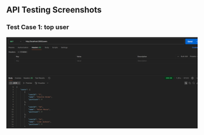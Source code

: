 ## API Testing Screenshots

### Test Case 1: top user

![Valid Input Response](./screenshots/topUsers.png)

